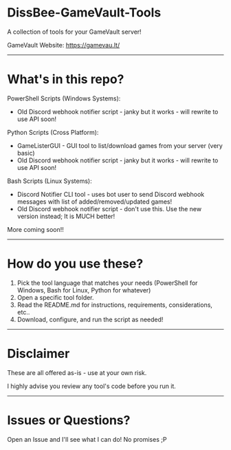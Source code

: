 # DissBee-GameVault-Tools
A collection of tools for your GameVault server!

GameVault Website: https://gamevau.lt/

****
# What's in this repo?

PowerShell Scripts (Windows Systems):
* Old Discord webhook notifier script - janky but it works - will rewrite to use API soon!

Python Scripts (Cross Platform):
* GameListerGUI - GUI tool to list/download games from your server (very basic)
* Old Discord webhook notifier script - janky but it works - will rewrite to use API soon!

Bash Scripts (Linux Systems):
* Discord Notifier CLI tool - uses bot user to send Discord webhook messages with list of added/removed/updated games!
* Old Discord webhook notifier script - don't use this. Use the new version instead; It is MUCH better!

More coming soon!!

****
# How do you use these?
1. Pick the tool language that matches your needs (PowerShell for Windows, Bash for Linux, Python for whatever)
2. Open a specific tool folder.
3. Read the README.md for instructions, requirements, considerations, etc..
4. Download, configure, and run the script as needed!
****
# Disclaimer
These are all offered as-is - use at your own risk.

I highly advise you review any tool's code before you run it. 
****
# Issues or Questions?
Open an Issue and I'll see what I can do! No promises ;P 
